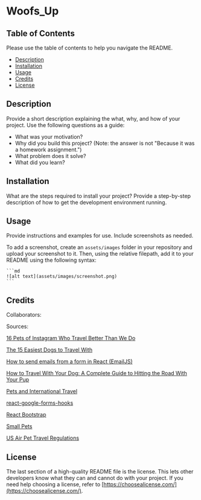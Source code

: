 # Woofs_Up

## Table of Contents 

Please use the table of contents to help you navigate the README.

- [Description](#description)
- [Installation](#installation)
- [Usage](#usage)
- [Credits](#credits)
- [License](#license)

## Description

Provide a short description explaining the what, why, and how of your project. Use the following questions as a guide:

- What was your motivation?
- Why did you build this project? (Note: the answer is not "Because it was a homework assignment.")
- What problem does it solve?
- What did you learn?



## Installation

What are the steps required to install your project? Provide a step-by-step description of how to get the development environment running.

## Usage

Provide instructions and examples for use. Include screenshots as needed.

To add a screenshot, create an `assets/images` folder in your repository and upload your screenshot to it. Then, using the relative filepath, add it to your README using the following syntax:

    ```md
    ![alt text](assets/images/screenshot.png)
    ```

## Credits

Collaborators:


Sources:

[16 Pets of Instagram Who Travel Better Than We Do](https://www.cntraveler.com/galleries/2015-11-10/7-pets-of-instagram-who-travel-better-than-we-do)

[The 15 Easiest Dogs to Travel With](https://www.newsweek.com/easiest-dogs-travel-terrier-retriever-1615584)

[How to send emails from a form in React (EmailJS)](https://medium.com/geekculture/how-to-send-emails-from-a-form-in-react-emailjs-6cdd21bb4190)

[How to Travel With Your Dog: A Complete Guide to Hitting the Road With Your Pup](https://be.chewy.com/how-to-travel-with-your-dog-a-complete-guide-to-hitting-the-road-with-your-pup-2/?gclid=CjwKCAjwtKmaBhBMEiwAyINuwJ3pCtt84IeEGNc80_cOnM5oe2b0baHjuKuycUq4GtqwXoPONwx0gRoCGEcQAvD_BwE)

[Pets and International Travel](https://www.state.gov/pets-and-international-travel/)

[react-google-forms-hooks](https://www.npmjs.com/package/react-google-forms-hooks)

[React Bootstrap](https://react-bootstrap.github.io/getting-started/introduction)

[Small Pets](https://www.tsa.gov/travel/security-screening/whatcanibring/items/small-pets)

[US Air Pet Travel Regulations](https://www.bringfido.com/travel/us_regulations/)

## License

The last section of a high-quality README file is the license. This lets other developers know what they can and cannot do with your project. If you need help choosing a license, refer to [https://choosealicense.com/](https://choosealicense.com/).




